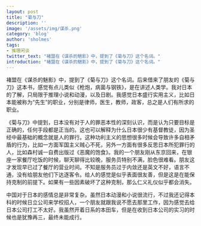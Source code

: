 ```yaml
---
layout: post
title: "菊与刀"
description: ''
image: '/assets/img/谋杀.png'
category: 'blog'
author: 'sholmes'
tags:
- 推理闲谈
twitter_text: "褚盟在《谋杀的魅影》中，提到了《菊与刀》这个名词。"
introduction: "褚盟在《谋杀的魅影》中，提到了《菊与刀》这个名词。"
---
```


褚盟在《谋杀的魅影》中，提到了《菊与刀》这个名词。后来借来了朋友的《菊与刀》这本书，感觉有点儿类似《枪炮，病菌与钢铁》，是在讲述人类学。我对日本的了解，只局限于推理小说和动漫，以及日剧。我感觉日本盛行实用主义，比如日本能被称为“先生”的职业，分别是律师，医生，教师，政客，总之是人们有所求的职业。

《菊与刀》中提到，日本没有对于人的罪恶本性的深刻认识，而是认为只要目标是正确的，任何手段都是正当的。这也可以解释为什么日本很少有基督教徒，因为圣经中最基础的概念就是人的罪行。这种功利主义的思想很多时候会导致许多自相矛盾的行为，比如一方面军国主义贼心不死，另外一方面有很多反思日本所犯罪行的人，比如森村诚一自费出版过《恶魔的饱食》。我的一个朋友刚从东京回来，在银座一家餐厅吃饭的时候，聊天聊得比较晚，服务员特别不满，脸色很难看。朋友这才发现早已过了餐厅的营业时间。不知是服务员过于内敛还是英文不好，语言不通，没有给朋友他们下达逐客令。给人的感觉是似乎表面很友善，但是这是在能保持克制的前提下。如果有一些因素破坏了这种克制，那么仁义礼仪似乎都会消失。

中国对于日本的感情总是非常复杂。虽然日本动漫和小说很流行，不过我还记得本科的时候日立公司来学校招人，一个朋友就跟我说不愿去那里工作，因为感觉去给日本公司打工不太好。我虽然开着日系的本田车，但是在收到日本公司的实习的时候也是犹豫再三，最终未能成行。
